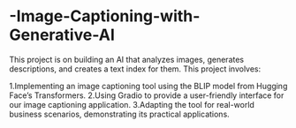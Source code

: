 # -Image-Captioning-with-Generative-AI

This project is on building an AI that analyzes images, generates descriptions, and creates a text index for them. 
This project involves:

1.Implementing an image captioning tool using the BLIP model from Hugging Face’s Transformers.
2.Using Gradio to provide a user-friendly interface for our image captioning application.
3.Adapting the tool for real-world business scenarios, demonstrating its practical applications.
